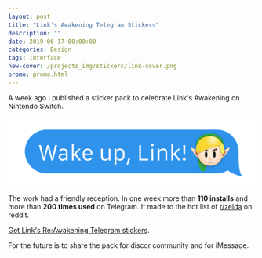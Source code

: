 ```yaml
---
layout: post
title: "Link's Awakening Telegram Stickers"
description: ""
date: 2019-06-17 00:00:00
categories: Design
tags: interface
new-cover: /projects_img/stickers/link-cover.png
promo: promo.html
---
```


A week ago I published a sticker pack to celebrate Link's Awakening on Nintendo Switch. 

<span class="p1000">![link's awakening telegram stickers](/projects_img/stickers/link-cover.png)</span>

The work had a friendly reception. In one week more than **110 installs** and more than **200 times used** on Telegram. It made to the hot list of [r/zelda](https://www.reddit.com/r/zelda/comments/c124up/lahd_cute_links_awakening_emoji/) on reddit.

[Get Link's Re:Awakening Telegram stickers](https://t.me/addstickers/linksreawakening).

For the future is to share the pack for discor community and for iMessage.





